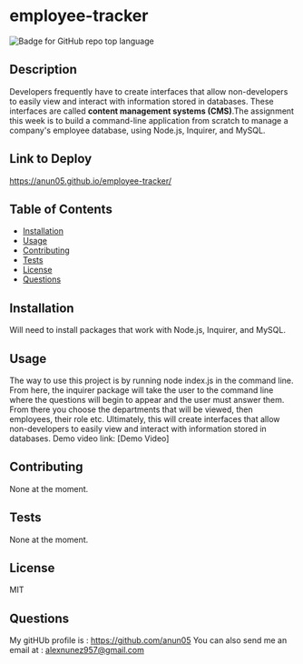 # employee-tracker
  ![Badge for GitHub repo top language](https://img.shields.io/static/v1?label=License&message=MIT&color=brightgreen) 
  

  ## Description
Developers frequently have to create interfaces that allow non-developers to easily view and interact with information stored in databases. These interfaces are called **content management systems (CMS)**.The assignment this week is to build a command-line application from scratch to manage a company's employee database, using Node.js, Inquirer, and MySQL.

## Link to Deploy 
https://anun05.github.io/employee-tracker/

  ## Table of Contents
  * [Installation](#installation)
  * [Usage](#Usage)
  * [Contributing](#Contributing)
  * [Tests](#Tests)
  * [License](#License)
  * [Questions](#Questions)

  ## Installation
  Will need to install packages that work with Node.js, Inquirer, and MySQL.

  ## Usage
  
  The way to use this project is by running node index.js in the command line. From here, the inquirer package will take the user to the command line where the questions will begin to appear and the user must answer them. From there you choose the departments that will be viewed, then employees, their role etc. Ultimately, this will create interfaces that allow non-developers to easily view and interact with information stored in databases. 
  Demo video link: [Demo Video]


  ## Contributing
  None at the moment.

  ## Tests
  None at the moment.

  ## License
  MIT

  ## Questions
  My gitHUb profile is : https://github.com/anun05
  You can also send me an email at : alexnunez957@gmail.com

